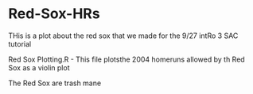 # Red-Sox-HRs
THis is a plot about the red sox that we made for the 9/27 intRo 3 SAC tutorial


Red Sox Plotting.R - This file plotsthe 2004 homeruns allowed by th Red Sox as a violin plot

The Red Sox are trash mane
